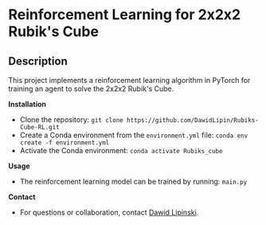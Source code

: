 # Reinforcement Learning for 2x2x2 Rubik's Cube

## Description

This project implements a reinforcement learning algorithm in PyTorch for training an agent to solve the 2x2x2 Rubik's Cube.

**Installation**
   - Clone the repository: `git clone https://github.com/DawidLipin/Rubiks-Cube-RL.git`
   - Create a Conda environment from the `environment.yml` file: `conda env create -f environment.yml`
   - Activate the Conda environment: `conda activate Rubiks_cube`

**Usage**
   - The reinforcement learning model can be trained by running: `main.py`

**Contact**
   - For questions or collaboration, contact [Dawid Lipinski](mailto:dawidlipin@gmail.com).
